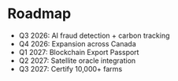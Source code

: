 # Roadmap

- Q3 2026: AI fraud detection + carbon tracking
- Q4 2026: Expansion across Canada
- Q1 2027: Blockchain Export Passport
- Q2 2027: Satellite oracle integration
- Q3 2027: Certify 10,000+ farms

